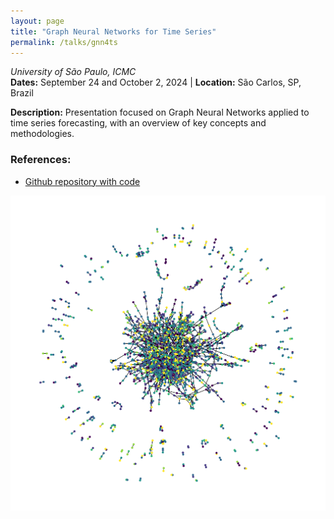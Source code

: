 ```yaml
---
layout: page  
title: "Graph Neural Networks for Time Series"  
permalink: /talks/gnn4ts
---
```


_University of São Paulo, ICMC_  
**Dates:** September 24 and October 2, 2024 | **Location:** São Carlos, SP, Brazil

**Description:** Presentation focused on Graph Neural Networks applied to time series forecasting, with an overview of key concepts and methodologies.

### References:

- [Github repository with code](https://github.com/thiagorr162/gnns4ts)


<img src="/assets/img/talks/gnn4ts/graph.png" alt="Graph Neural Networks for Time Series" width="600">
